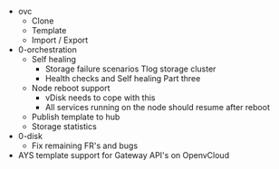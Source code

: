 - ovc
  - Clone
  - Template
  - Import / Export
- 0-orchestration
  - Self healing
    - Storage failure scenarios Tlog storage cluster
    - Health checks and Self healing Part three
  - Node reboot support
    - vDisk needs to cope with this
    - All services running on the node should resume after reboot
  - Publish template to hub
  - Storage statistics
- 0-disk
  - Fix remaining FR's and bugs
- AYS template support for Gateway API's on OpenvCloud
